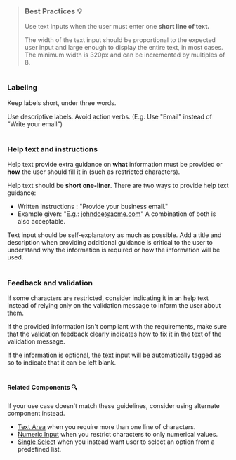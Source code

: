 [Description]: # 
[Text inputs allow to enter and edit short texts, such as names, emails or passwords.]: # 
>
> ### Best Practices :bulb: 
> Use text inputs when the user must enter one **short line of text.**
> 
> The width of the text input should be proportional to the expected user input and large enough to display the entire text, in most cases. 
> The minimum width is 320px and can be incremented by multiples of 8.
> 
#
### Labeling
Keep labels short, under three words. 

Use descriptive labels. Avoid action verbs. (E.g. Use "Email" instead of "Write your email")
#
### Help text and instructions
Help text provide extra guidance on **what** information must be provided or **how** the user should fill it in (such as restricted characters).

Help text should be **short one-liner**. 
There are two ways to provide help text guidance:
- Written instructions : "Provide your business email."
- Example given: "E.g.: johndoe@acme.com"
A combination of both is also acceptable. 

Text input should be self-explanatory as much as possible.
Add a title and description when providing additional guidance is critical to the user to understand why the information is required or how the information will be used.
#
### Feedback and validation
If some characters are restricted, consider indicating it in an help text instead of relying only on the validation message to inform the user about them.

If the provided information isn't compliant with the requirements, make sure that the validation feedback clearly indicates how to fix it in the text of the validation message.

If the information is optional, the text input will be automatically tagged as so to indicate that it can be left blank.
# 
#### Related Components  :mag: 
If your use case doesn't match these guidelines, consider using alternate component instead. 

- [Text Area](#/components/TextArea) when you require more than one line of characters.
- [Numeric Input](#/components/NumericInput) when you restrict characters to only numerical values.
- [Single Select](#/input/SingleSelect) when you instead want user to select an option from a predefined list.



